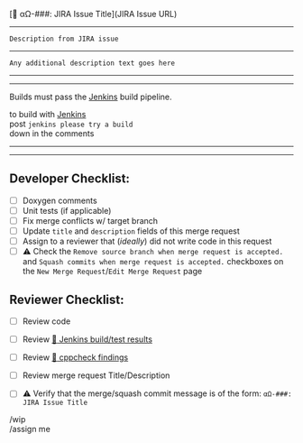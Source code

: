 [:link: αΩ-###: JIRA Issue Title](JIRA Issue URL)  
  
-----  
```    
Description from JIRA issue  
```
    
------  

```  
Any additional description text goes here 
```

-----  
-----  

Builds must pass the [Jenkins](http://url.to.the.jenkins.server:8080/job/example-product/job/example-module/) build pipeline.  
  
to build with [Jenkins](http://url.to.the.jenkins.server:8080/job/example-product/job/example-module/)  
post `jenkins please try a build`  
down in the comments  
  
-----  
-----  

**Developer Checklist:**  
-----  
- [ ] Doxygen comments  
- [ ] Unit tests (if applicable)  
- [ ] Fix merge conflicts w/ target branch  
- [ ] Update `title` and `description` fields of this merge request  
- [ ] Assign to a reviewer that (_ideally_) did not write code in this request  
- [ ] :warning: Check the `Remove source branch when merge request is accepted.` and `Squash commits when merge request is accepted.` checkboxes on the `New Merge Request`/`Edit Merge Request` page  
  
**Reviewer Checklist:**  
-----  
- [ ] Review code  
- [ ] Review [:link: Jenkins build/test results](http://url.to.the.jenkins.server:8080/job/example-product/job/example-module/)  
- [ ] Review [:link: cppcheck findings](http://url.to.the.jenkins.server:8080/job/example-product/job/example-module/)  
- [ ] Review merge request Title/Description  
- [ ] :warning: Verify that the merge/squash commit message is of the form: `αΩ-###: JIRA Issue Title`  
  
  
/wip  
/assign me  
